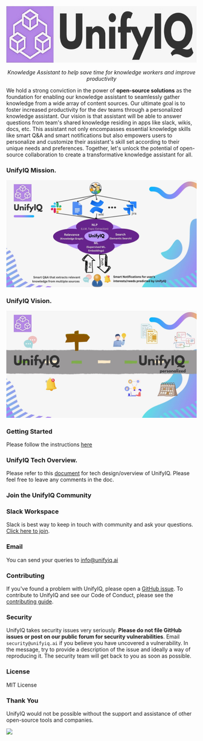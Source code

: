 <p align="center">
  <a href="https://www.unifyiq.co/"><img src="resources/images/logo.jpg" width="620" height="150" alt="UnifyIQ"></a>
</p>
<p align="center">
    <em>Knowledge Assistant to help save time for knowledge workers and improve productivity</em>
</p>

We hold a strong conviction in the power of **open-source solutions** as the foundation for enabling our knowledge assistant to seamlessly gather knowledge from a wide array of content sources. Our ultimate goal is to foster increased productivity for the dev teams through a personalized knowledge assistant. Our vision is that assistant will be able to answer questions from team's shared knowledge residing in apps like slack, wikis, docs, etc. This assistant not only encompasses essential knowledge skills like smart Q&A and smart notifications but also empowers users to personalize and customize their assistant's skill set according to their unique needs and preferences. Together, let's unlock the potential of open-source collaboration to create a transformative knowledge assistant for all.

### UnifyIQ Mission.
![UnifyIQ Mission](resources/images/unify-iq-mission.jpg)
### UnifyIQ Vision.
![UnifyIQ Vision](resources/images/unify-iq-vision.jpg)

### Getting Started
Please follow the instructions [here](/unifyiq/README.md)
### UnifyIQ Tech Overview.
Please refer to this [document](https://docs.google.com/document/d/1FxmtSwrd_sa_Lt9MTp39k-zsXMc_qgqbCVd93q3b0oQ/edit?usp=sharing) for tech design/overview of UnifyIQ. Please feel free to leave any comments in the doc.

### Join the UnifyIQ Community

### Slack Workspace

Slack is best way to keep in touch with community and ask your questions. [Click here to join](https://join.slack.com/t/unifyiq/shared_invite/zt-1v4r8qd2b-6dc8BRKdJ3jemEY9iFnYVg). 

### Email

You can send your queries to info@unifyiq.ai

### Contributing

If you've found a problem with UnifyIQ, please open a [GitHub issue](https://github.com/unifyiq/unifyiq/issues/new/choose). To contribute to UnifyIQ and see our Code of Conduct, please see the [contributing guide](CONTRIBUTING.md).

### Security

UnifyIQ takes security issues very seriously. **Please do not file GitHub issues or post on our public forum for security vulnerabilities**. Email `security@unifyiq.ai` if you believe you have uncovered a vulnerability. In the message, try to provide a description of the issue and ideally a way of reproducing it. The security team will get back to you as soon as possible.

### License

MIT License

### Thank You

UnifyIQ would not be possible without the support and assistance of other open-source tools and companies.

<a href="https://github.com/unifyiq/unifyiq/graphs/contributors">
  <img src="https://contrib.rocks/image?repo=unifyiq/unifyiq"/>
</a>
